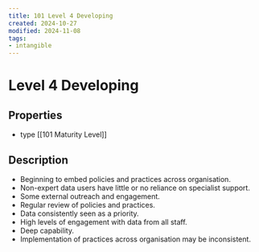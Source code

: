 ```yaml
---
title: 101 Level 4 Developing
created: 2024-10-27
modified: 2024-11-08
tags:
- intangible
---
```

# Level 4 Developing
## Properties
- type [[101 Maturity Level]]
## Description
- Beginning to embed policies and practices across organisation.
- Non-expert data users have little or no reliance on specialist support.
- Some external outreach and engagement.
- Regular review of policies and practices.
- Data consistently seen as a priority.
- High levels of engagement with data from all staff.
- Deep capability.
- Implementation of practices across organisation may be inconsistent.
